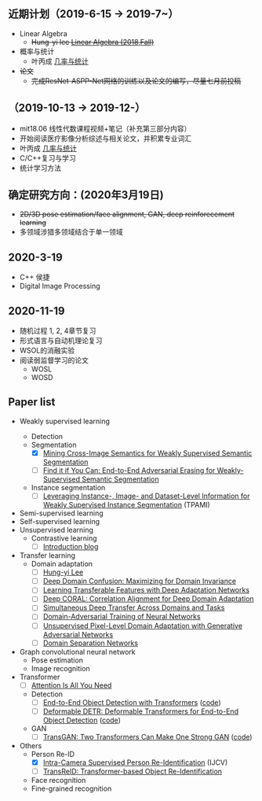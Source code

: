 ## 近期计划（2019-6-15 -> 2019-7~）  
- Linear Algebra  
  - ~~Hung-yi lee [Linear Algebra (2018,Fall)](http://speech.ee.ntu.edu.tw/~tlkagk/courses_LA18.html)~~
- 概率与统计
  - 叶丙成 [几率与统计](https://www.youtube.com/watch?v=GwSEguqJj6U)
- ~~论文~~
  - ~~完成ResNet-ASPP-Net网络的训练以及论文的编写，尽量七月前投稿~~
##
## （2019-10-13 -> 2019-12-）  
- mit18.06 线性代数课程视频+笔记（补充第三部分内容）
- 开始阅读医疗影像分析综述与相关论文，并积累专业词汇
- 叶丙成 [几率与统计](https://www.youtube.com/watch?v=GwSEguqJj6U)
- C/C++复习与学习
- 统计学习方法
##
##  确定研究方向：(2020年3月19日)
  - ~~2D/3D pose estimation/face alignment, GAN, deep reinforecement learning~~
  - 多领域涉猎多领域结合于单一领域
## 
##  2020-3-19
  - C++ 侯捷
  - Digital Image Processing
  
## 2020-11-19 
  - 随机过程 1, 2, 4章节复习
  - 形式语言与自动机理论复习
  - WSOL的消融实验
  - 阅读弱监督学习的论文
    - WOSL
    - WOSD
    
## Paper list
  - Weakly supervised learning <image-level>
    - Detection
    - Segmentation
      - [X] [Mining Cross-Image Semantics for Weakly Supervised Semantic Segmentation](https://arxiv.org/pdf/2007.01947.pdf)
      - [ ] [Find it if You Can: End-to-End Adversarial Erasing for Weakly-Supervised Semantic Segmentation](https://arxiv.org/abs/2011.04626)
    - Instance segmentation
      - [ ] [Leveraging Instance-, Image- and Dataset-Level Information for Weakly Supervised Instance Segmentation](https://ieeexplore.ieee.org/abstract/document/9193980) (TPAMI)
  - Semi-supervised learning
  - Self-supervised learning
  - Unsupervised learning
    - Contrastive learning
      - [ ] [Introduction blog](https://ankeshanand.com/blog/2020/01/26/contrative-self-supervised-learning.html)
  - Transfer learning 
    - Domain adaptation
      - [ ] [Hung-yi Lee](https://drive.google.com/file/d/15wlfUtTmnb4cEAHZtNJ9_jJE26nSNhAX/view)
      - [ ] [Deep Domain Confusion: Maximizing for Domain Invariance](https://arxiv.org/pdf/1412.3474.pdf)
      - [ ] [Learning Transferable Features with Deep Adaptation Networks](https://arxiv.org/pdf/1502.02791.pdf)
      - [ ] [Deep CORAL: Correlation Alignment for Deep Domain Adaptation](https://arxiv.org/pdf/1607.01719.pdf)
      - [ ] [Simultaneous Deep Transfer Across Domains and Tasks](https://arxiv.org/abs/1510.02192)
      - [ ] [Domain-Adversarial Training of Neural Networks](https://arxiv.org/abs/1505.07818)
      - [ ] [Unsupervised Pixel-Level Domain Adaptation with Generative Adversarial Networks](https://arxiv.org/abs/1612.05424)
      - [ ] [Domain Separation Networks](https://arxiv.org/abs/1608.06019)
  - Graph convolutional neural network
    - Pose estimation
    - Image recognition
  - Transformer
    - [ ] [Attention Is All You Need](https://arxiv.org/abs/1706.03762v5)
    - Detection
      - [ ] [End-to-End Object Detection with Transformers](https://arxiv.org/abs/2005.12872) ([code](https://github.com/facebookresearch/detr))
      - [ ] [Deformable DETR: Deformable Transformers for End-to-End Object Detection](https://arxiv.org/abs/2010.04159) ([code](https://github.com/fundamentalvision/Deformable-DETR))
    - GAN
      - [ ] [TransGAN: Two Transformers Can Make One Strong GAN](https://arxiv.org/abs/2102.07074) ([code](https://github.com/VITA-Group/TransGAN))
  - Others
    - Person Re-ID
      - [X] [Intra-Camera Supervised Person Re-Identification](https://arxiv.org/abs/2002.05046) (IJCV)
      - [ ] [TransReID: Transformer-based Object Re-Identification](https://arxiv.org/pdf/2102.04378.pdf)
    - Face recognition
    - Fine-grained recognition
